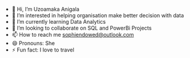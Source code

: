 - 👋 Hi, I’m Uzoamaka Anigala
- 👀 I’m interested in helping organisation make better decision with data
- 🌱 I’m currently learning Data Analytics
- 💞️ I’m looking to collaborate on SQL and PowerBi Projects
- 📫 How to reach me sophiendowed@outlook.com
- 😄 Pronouns: She
- ⚡ Fun fact: I love to travel

<!---
Uzorbekee/Uzorbekee is a ✨ special ✨ repository because its `README.md` (this file) appears on your GitHub profile.
You can click the Preview link to take a look at your changes.
--->
